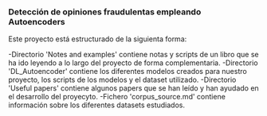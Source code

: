 ### Detección de opiniones fraudulentas empleando Autoencoders

Este proyecto está estructurado de la siguienta forma:

-Directorio 'Notes and examples' contiene notas y scripts de un libro que se ha ido leyendo a lo largo del proyecto de forma complementaria.
-Directorio 'DL_Autoencoder' contiene los diferentes modelos creados para nuestro proyecto, los scripts de los modelos y el dataset utilizado.
-Directorio 'Useful papers' contiene algunos papers que se han leído y han ayudado en el desarrollo del proyecyto.
-Fichero 'corpus_source.md' contiene información sobre los diferentes datasets estudiados.
